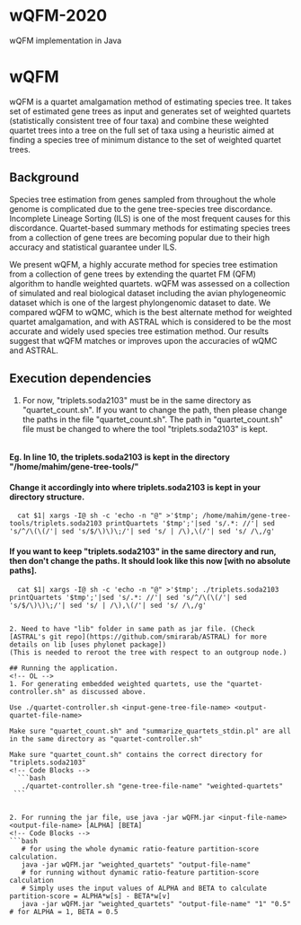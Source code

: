 # wQFM-2020
wQFM implementation in Java 


<!-- Headings -->
# wQFM
<!-- Strong -->
wQFM is a quartet amalgamation method of estimating species tree. It takes set of estimated gene trees as input and generates set of weighted quartets (statistically consistent tree of four taxa) and combine these weighted quartet trees into a tree on the full set of taxa using a heuristic aimed at finding a species tree of minimum distance to the set of weighted quartet trees.

## Background
Species tree estimation from genes sampled from throughout the whole genome is complicated due to the gene tree-species tree discordance. Incomplete Lineage Sorting (ILS) is one of the most frequent causes for this discordance.
Quartet-based summary methods for estimating species trees from a collection of
gene trees are becoming popular due to their high accuracy and statistical guarantee
under ILS.

We present wQFM, a highly accurate method for species tree estimation
from a collection of gene trees by extending the quartet FM (QFM) algorithm to
handle weighted quartets. wQFM was assessed on a collection of simulated and real
biological dataset including the avian phylogeneomic dataset which is one of the
largest phylongenomic dataset to date. We compared wQFM to wQMC, which is
the best alternate method for weighted quartet amalgamation, and with ASTRAL
which is considered to be the most accurate and widely used species tree estimation
method. Our results suggest that wQFM matches or improves upon the accuracies
of wQMC and ASTRAL.

## Execution dependencies
<!-- OL -->
1. For now, "triplets.soda2103" must be in the same directory as "quartet_count.sh".
  If you want to change the path, then please change the paths in the file "quartet_count.sh".
  The path in "quartet_count.sh" file must be changed to where the tool "triplets.soda2103" is kept.
   <!-- Code Blocks -->
   ```bash
  #### Eg. In line 10, the triplets.soda2103 is kept in the directory "/home/mahim/gene-tree-tools/"
  #### Change it accordingly into where triplets.soda2103 is kept in your directory structure.
      cat $1| xargs -I@ sh -c 'echo -n "@" >'$tmp'; /home/mahim/gene-tree-tools/triplets.soda2103 printQuartets '$tmp';'|sed 's/.*: //'| sed 's/^/\(\(/'| sed 's/$/\)\)\;/'| sed 's/ | /\),\(/'| sed 's/ /\,/g'

  #### If you want to keep "triplets.soda2103" in the same directory and run, then don't change the paths. It should look like this now [with no absolute paths].
      cat $1| xargs -I@ sh -c 'echo -n "@" >'$tmp'; ./triplets.soda2103 printQuartets '$tmp';'|sed 's/.*: //'| sed 's/^/\(\(/'| sed 's/$/\)\)\;/'| sed 's/ | /\),\(/'| sed 's/ /\,/g'
   ```

2. Need to have "lib" folder in same path as jar file. (Check [ASTRAL's git repo](https://github.com/smirarab/ASTRAL) for more details on lib [uses phylonet package])
(This is needed to reroot the tree with respect to an outgroup node.)

## Running the application.
<!-- OL -->
1. For generating embedded weighted quartets, use the "quartet-controller.sh" as discussed above.

   Use ./quartet-controller.sh <input-gene-tree-file-name> <output-quartet-file-name>
   
   Make sure "quartet_count.sh" and "summarize_quartets_stdin.pl" are all in the same directory as "quartet-controller.sh"
   
   Make sure "quartet_count.sh" contains the correct directory for "triplets.soda2103"
   <!-- Code Blocks -->
     ```bash
      ./quartet-controller.sh "gene-tree-file-name" "weighted-quartets"      
    ```


2. For running the jar file, use java -jar wQFM.jar <input-file-name> <output-file-name> [ALPHA] [BETA]
<!-- Code Blocks -->
  ```bash
      # for using the whole dynamic ratio-feature partition-score calculation.
      java -jar wQFM.jar "weighted_quartets" "output-file-name" 
      # for running without dynamic ratio-feature partition-score calculation
      # Simply uses the input values of ALPHA and BETA to calculate partition-score = ALPHA*w[s] - BETA*w[v]
      java -jar wQFM.jar "weighted_quartets" "output-file-name" "1" "0.5"  # for ALPHA = 1, BETA = 0.5
 ```

